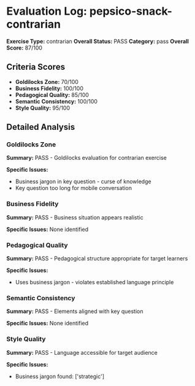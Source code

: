 # Evaluation Log: pepsico-snack-contrarian

**Exercise Type:** contrarian
**Overall Status:** PASS
**Category:** pass
**Overall Score:** 87/100

## Criteria Scores

- **Goldilocks Zone:** 70/100
- **Business Fidelity:** 100/100
- **Pedagogical Quality:** 85/100
- **Semantic Consistency:** 100/100
- **Style Quality:** 95/100

## Detailed Analysis

### Goldilocks Zone
**Summary:** PASS - Goldilocks evaluation for contrarian exercise

**Specific Issues:**
- Business jargon in key question - curse of knowledge
- Key question too long for mobile conversation

### Business Fidelity
**Summary:** PASS - Business situation appears realistic

**Specific Issues:** None identified

### Pedagogical Quality
**Summary:** PASS - Pedagogical structure appropriate for target learners

**Specific Issues:**
- Uses business jargon - violates established language principle

### Semantic Consistency
**Summary:** PASS - Elements aligned with key question

**Specific Issues:** None identified

### Style Quality
**Summary:** PASS - Language accessible for target audience

**Specific Issues:**
- Business jargon found: ['strategic']

